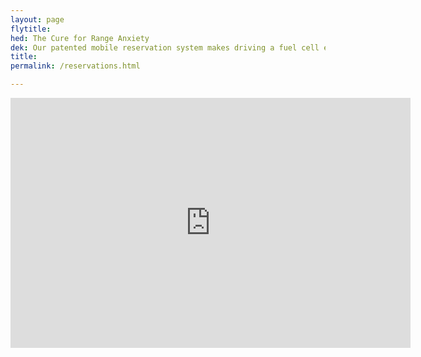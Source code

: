 ```yaml
---
layout: page
flytitle:  
hed: The Cure for Range Anxiety
dek: Our patented mobile reservation system makes driving a fuel cell electric car as easy as it is clean.
title: 
permalink: /reservations.html

---
```


<!-- Video of reservation system on iOS -->

<div class="col-lg-12 text-center">
	<iframe src="https://player.vimeo.com/video/202589159?title=0&byline=0&portrait=0" width="640" height="400" frameborder="0" webkitallowfullscreen mozallowfullscreen allowfullscreen></iframe>
</div>